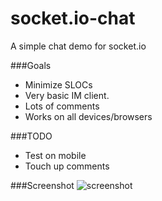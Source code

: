 socket.io-chat
==============

A simple chat demo for socket.io

###Goals
 - Minimize SLOCs
 - Very basic IM client.
 - Lots of comments
 - Works on all devices/browsers

###TODO
 - Test on mobile
 - Touch up comments

###Screenshot
![screenshot](https://raw.github.com/grant/socket.io-chat/master/screenshot.png)
